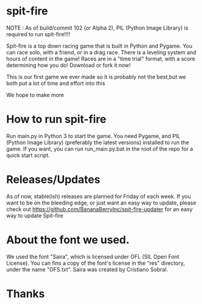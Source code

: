 # spit-fire

NOTE : As of build/commit 102 (or Alpha 2), PIL (Python Image Library) is required to run spit-fire!!!!


Spit-fire is a top down racing game that is built in Python and Pygame. You can race solo, with a friend, or in a drag race. There is a leveling system and hours of content in the game! Races are in a "time trial" format, with a score determining how you do! Download or fork it now!


This is our first game we ever made so it is probably not the best,but we both put a lot of time and effort into this


We hope to make more

# How to run spit-fire

Run main.py in Python 3 to start the game.
You need Pygame, and PIL (Python Image Library) (preferably the latest versions) installed to run the game.
If you want, you can run run_main.py.bat in the root of the repo for a quick start script.

# Releases/Updates

As of now, stable(ish) releases are planned for Friday of each week. If you want to be on the bleeding edge, or just want an easy way to update, please check out https://github.com/BananaBerryInc/spit-fire-updater for an easy way to update Spit-fire

# About the font we used.

We used the font "Saira", which is licensed under OFL (SIL Open Font License). You can fins a copy of the font's license in the "res" directory, under the name "OFS.txt". Saira was created by Cristiano Sobral. 

# Thanks
